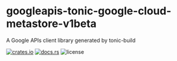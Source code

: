 # googleapis-tonic-google-cloud-metastore-v1beta

A Google APIs client library generated by tonic-build

[![crates.io](https://img.shields.io/crates/v/googleapis-tonic-google-cloud-metastore-v1beta)](https://crates.io/crates/googleapis-tonic-google-cloud-metastore-v1beta)
[![docs.rs](https://img.shields.io/docsrs/googleapis-tonic-google-cloud-metastore-v1beta)](https://docs.rs/googleapis-tonic-google-cloud-metastore-v1beta)
![license](https://img.shields.io/crates/l/googleapis-tonic-google-cloud-metastore-v1beta)
